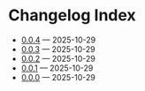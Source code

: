 # Changelog Index

- [0.0.4](./changelogs/0.0.4.md) — 2025-10-29
- [0.0.3](./changelogs/0.0.3.md) — 2025-10-29
- [0.0.2](./changelogs/0.0.2.md) — 2025-10-29
- [0.0.1](./changelogs/0.0.1.md) — 2025-10-29
- [0.0.0](./changelogs/0.0.0.md) — 2025-10-29
